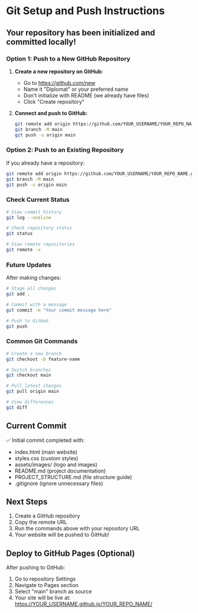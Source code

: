 # Git Setup and Push Instructions

## Your repository has been initialized and committed locally!

### Option 1: Push to a New GitHub Repository

1. **Create a new repository on GitHub:**
   - Go to https://github.com/new
   - Name it "Diplomat" or your preferred name
   - Don't initialize with README (we already have files)
   - Click "Create repository"

2. **Connect and push to GitHub:**
   ```bash
   git remote add origin https://github.com/YOUR_USERNAME/YOUR_REPO_NAME.git
   git branch -M main
   git push -u origin main
   ```

### Option 2: Push to an Existing Repository

If you already have a repository:
```bash
git remote add origin https://github.com/YOUR_USERNAME/YOUR_REPO_NAME.git
git branch -M main
git push -u origin main
```

### Check Current Status

```bash
# View commit history
git log --oneline

# Check repository status
git status

# View remote repositories
git remote -v
```

### Future Updates

After making changes:
```bash
# Stage all changes
git add .

# Commit with a message
git commit -m "Your commit message here"

# Push to GitHub
git push
```

### Common Git Commands

```bash
# Create a new branch
git checkout -b feature-name

# Switch branches
git checkout main

# Pull latest changes
git pull origin main

# View differences
git diff
```

## Current Commit

✅ Initial commit completed with:
- index.html (main website)
- styles.css (custom styles)
- assets/images/ (logo and images)
- README.md (project documentation)
- PROJECT_STRUCTURE.md (file structure guide)
- .gitignore (ignore unnecessary files)

## Next Steps

1. Create a GitHub repository
2. Copy the remote URL
3. Run the commands above with your repository URL
4. Your website will be pushed to GitHub!

## Deploy to GitHub Pages (Optional)

After pushing to GitHub:
1. Go to repository Settings
2. Navigate to Pages section
3. Select "main" branch as source
4. Your site will be live at: https://YOUR_USERNAME.github.io/YOUR_REPO_NAME/
